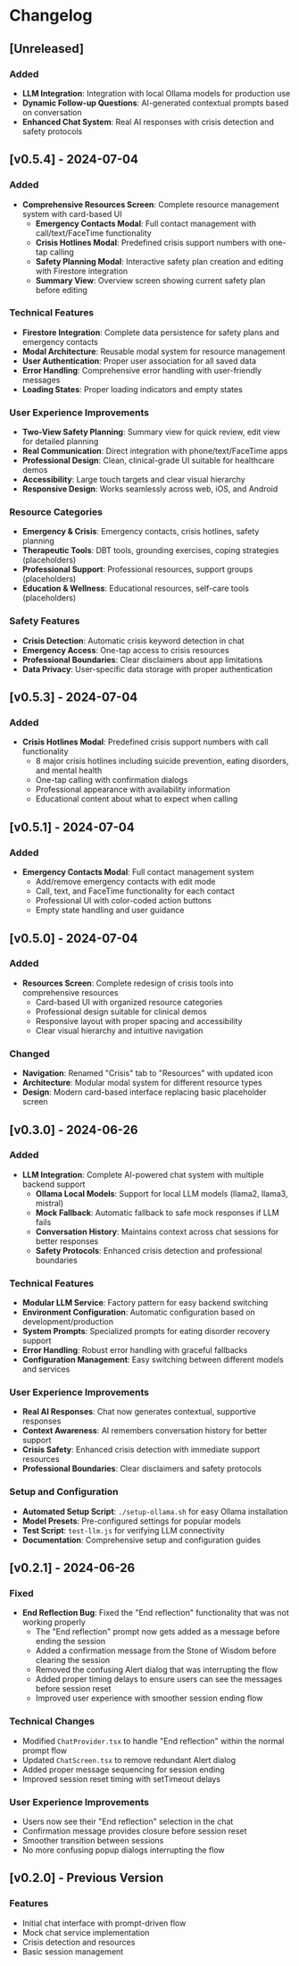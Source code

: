 # Changelog

## [Unreleased]

### Added
- **LLM Integration**: Integration with local Ollama models for production use
- **Dynamic Follow-up Questions**: AI-generated contextual prompts based on conversation
- **Enhanced Chat System**: Real AI responses with crisis detection and safety protocols

## [v0.5.4] - 2024-07-04

### Added
- **Comprehensive Resources Screen**: Complete resource management system with card-based UI
  - **Emergency Contacts Modal**: Full contact management with call/text/FaceTime functionality
  - **Crisis Hotlines Modal**: Predefined crisis support numbers with one-tap calling
  - **Safety Planning Modal**: Interactive safety plan creation and editing with Firestore integration
  - **Summary View**: Overview screen showing current safety plan before editing

### Technical Features
- **Firestore Integration**: Complete data persistence for safety plans and emergency contacts
- **Modal Architecture**: Reusable modal system for resource management
- **User Authentication**: Proper user association for all saved data
- **Error Handling**: Comprehensive error handling with user-friendly messages
- **Loading States**: Proper loading indicators and empty states

### User Experience Improvements
- **Two-View Safety Planning**: Summary view for quick review, edit view for detailed planning
- **Real Communication**: Direct integration with phone/text/FaceTime apps
- **Professional Design**: Clean, clinical-grade UI suitable for healthcare demos
- **Accessibility**: Large touch targets and clear visual hierarchy
- **Responsive Design**: Works seamlessly across web, iOS, and Android

### Resource Categories
- **Emergency & Crisis**: Emergency contacts, crisis hotlines, safety planning
- **Therapeutic Tools**: DBT tools, grounding exercises, coping strategies (placeholders)
- **Professional Support**: Professional resources, support groups (placeholders)
- **Education & Wellness**: Educational resources, self-care tools (placeholders)

### Safety Features
- **Crisis Detection**: Automatic crisis keyword detection in chat
- **Emergency Access**: One-tap access to crisis resources
- **Professional Boundaries**: Clear disclaimers about app limitations
- **Data Privacy**: User-specific data storage with proper authentication

## [v0.5.3] - 2024-07-04

### Added
- **Crisis Hotlines Modal**: Predefined crisis support numbers with call functionality
  - 8 major crisis hotlines including suicide prevention, eating disorders, and mental health
  - One-tap calling with confirmation dialogs
  - Professional appearance with availability information
  - Educational content about what to expect when calling

## [v0.5.1] - 2024-07-04

### Added
- **Emergency Contacts Modal**: Full contact management system
  - Add/remove emergency contacts with edit mode
  - Call, text, and FaceTime functionality for each contact
  - Professional UI with color-coded action buttons
  - Empty state handling and user guidance

## [v0.5.0] - 2024-07-04

### Added
- **Resources Screen**: Complete redesign of crisis tools into comprehensive resources
  - Card-based UI with organized resource categories
  - Professional design suitable for clinical demos
  - Responsive layout with proper spacing and accessibility
  - Clear visual hierarchy and intuitive navigation

### Changed
- **Navigation**: Renamed "Crisis" tab to "Resources" with updated icon
- **Architecture**: Modular modal system for different resource types
- **Design**: Modern card-based interface replacing basic placeholder screen

## [v0.3.0] - 2024-06-26

### Added
- **LLM Integration**: Complete AI-powered chat system with multiple backend support
  - **Ollama Local Models**: Support for local LLM models (llama2, llama3, mistral)
  - **Mock Fallback**: Automatic fallback to safe mock responses if LLM fails
  - **Conversation History**: Maintains context across chat sessions for better responses
  - **Safety Protocols**: Enhanced crisis detection and professional boundaries

### Technical Features
- **Modular LLM Service**: Factory pattern for easy backend switching
- **Environment Configuration**: Automatic configuration based on development/production
- **System Prompts**: Specialized prompts for eating disorder recovery support
- **Error Handling**: Robust error handling with graceful fallbacks
- **Configuration Management**: Easy switching between different models and services

### User Experience Improvements
- **Real AI Responses**: Chat now generates contextual, supportive responses
- **Context Awareness**: AI remembers conversation history for better support
- **Crisis Safety**: Enhanced crisis detection with immediate support resources
- **Professional Boundaries**: Clear disclaimers and safety protocols

### Setup and Configuration
- **Automated Setup Script**: `./setup-ollama.sh` for easy Ollama installation
- **Model Presets**: Pre-configured settings for popular models
- **Test Script**: `test-llm.js` for verifying LLM connectivity
- **Documentation**: Comprehensive setup and configuration guides

## [v0.2.1] - 2024-06-26

### Fixed
- **End Reflection Bug**: Fixed the "End reflection" functionality that was not working properly
  - The "End reflection" prompt now gets added as a message before ending the session
  - Added a confirmation message from the Stone of Wisdom before clearing the session
  - Removed the confusing Alert dialog that was interrupting the flow
  - Added proper timing delays to ensure users can see the messages before session reset
  - Improved user experience with smoother session ending flow

### Technical Changes
- Modified `ChatProvider.tsx` to handle "End reflection" within the normal prompt flow
- Updated `ChatScreen.tsx` to remove redundant Alert dialog
- Added proper message sequencing for session ending
- Improved session reset timing with setTimeout delays

### User Experience Improvements
- Users now see their "End reflection" selection in the chat
- Confirmation message provides closure before session reset
- Smoother transition between sessions
- No more confusing popup dialogs interrupting the flow

## [v0.2.0] - Previous Version

### Features
- Initial chat interface with prompt-driven flow
- Mock chat service implementation
- Crisis detection and resources
- Basic session management 